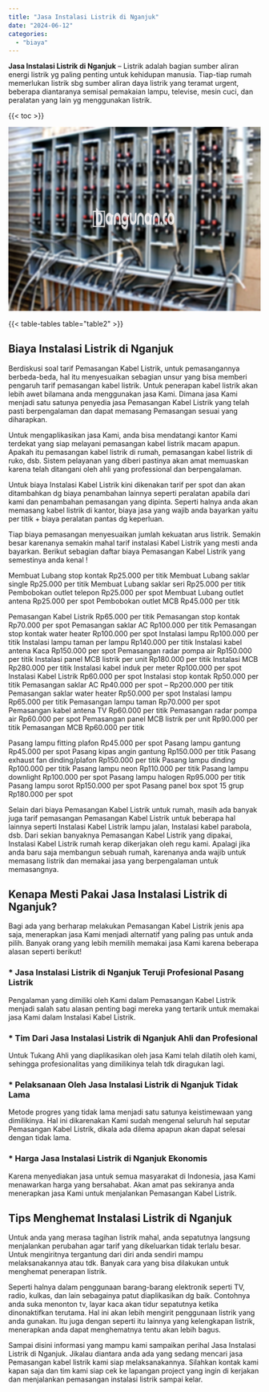 ```yaml
---
title: "Jasa Instalasi Listrik di Nganjuk"
date: "2024-06-12"
categories: 
  - "biaya"
---
```


**Jasa Instalasi Listrik di Nganjuk** – Listrik adalah bagian sumber aliran energi listrik yg paling penting untuk kehidupan manusia. Tiap-tiap rumah memerlukan listrik sbg sumber aliran daya listrik yang teramat urgent, beberapa diantaranya semisal pemakaian lampu, televise, mesin cuci, dan peralatan yang lain yg menggunakan listrik.

{{< toc >}}

![Jasa Instalasi Listrik di Nganjuk](/images/instalasi-listrik-murah23.png)

{{< table-tables table="table2" >}}

## Biaya Instalasi Listrik di Nganjuk

Berdiskusi soal tarif Pemasangan Kabel Listrik, untuk pemasangannya berbeda-beda, hal itu menyesuaikan sebagian unsur yang bisa memberi pengaruh tarif pemasangan kabel listrik. Untuk penerapan kabel listrik akan lebih awet bilamana anda menggunakan jasa Kami. Dimana jasa Kami menjadi satu satunya penyedia jasa Pemasangan Kabel Listrik yang telah pasti berpengalaman dan dapat memasang Pemasangan sesuai yang diharapkan.

Untuk mengaplikasikan jasa Kami, anda bisa mendatangi kantor Kami terdekat yang siap melayani pemasangan kabel listrik macam apapun. Apakah itu pemasangan kabel listrik di rumah, pemasangan kabel listrik di ruko, dsb. Sistem pelayanan yang diberi pastinya akan amat memuaskan karena telah ditangani oleh ahli yang professional dan berpengalaman.

Untuk biaya Instalasi Kabel Listrik kini dikenakan tarif per spot dan akan ditambahkan dg biaya penambahan lainnya seperti peralatan apabila dari kami dan penambahan pemasangan yang dipinta. Seperti halnya anda akan memasang kabel listrik di kantor, biaya jasa yang wajib anda bayarkan yaitu per titik + biaya peralatan pantas dg keperluan.

Tiap biaya pemasangan menyesuaikan jumlah kekuatan arus listrik. Semakin besar karenanya semakin mahal tarif instalasi Kabel Listrik yang mesti anda bayarkan. Berikut sebagian daftar biaya Pemasangan Kabel Listrik yang semestinya anda kenal !

Membuat Lubang stop kontak Rp25.000 per titik Membuat Lubang saklar single Rp25.000 per titik Membuat Lubang saklar seri Rp25.000 per titik Pembobokan outlet telepon Rp25.000 per spot Membuat Lubang outlet antena Rp25.000 per spot Pembobokan outlet MCB Rp45.000 per titik

Pemasangan Kabel Listrik Rp65.000 per titik Pemasangan stop kontak Rp70.000 per spot Pemasangan saklar AC Rp100.000 per titik Pemasangan stop kontak water heater Rp100.000 per spot Instalasi lampu Rp100.000 per titik Instalasi lampu taman per lampu Rp140.000 per titik Instalasi kabel antena Kaca Rp150.000 per spot Pemasangan radar pompa air Rp150.000 per titik Instalasi panel MCB listrik per unit Rp180.000 per titik Instalasi MCB Rp280.000 per titik Instalasi kabel induk per meter Rp100.000 per spot Instalasi Kabel Listrik Rp60.000 per spot Instalasi stop kontak Rp50.000 per titik Pemasangan saklar AC Rp40.000 per spot – Rp200.000 per titik Pemasangan saklar water heater Rp50.000 per spot Instalasi lampu Rp65.000 per titik Pemasangan lampu taman Rp70.000 per spot Pemasangan kabel antena TV Rp60.000 per titik Pemasangan radar pompa air Rp60.000 per spot Pemasangan panel MCB listrik per unit Rp90.000 per titik Pemasangan MCB Rp60.000 per titik

Pasang lampu fitting plafon Rp45.000 per spot Pasang lampu gantung Rp45.000 per spot Pasang kipas angin gantung Rp150.000 per titik Pasang exhaust fan dinding/plafon Rp150.000 per titik Pasang lampu dinding Rp100.000 per titik Pasang lampu neon Rp110.000 per titik Pasang lampu downlight Rp100.000 per spot Pasang lampu halogen Rp95.000 per titik Pasang lampu sorot Rp150.000 per spot Pasang panel box spot 15 grup Rp180.000 per spot

Selain dari biaya Pemasangan Kabel Listrik untuk rumah, masih ada banyak juga tarif pemasangan Pemasangan Kabel Listrik untuk beberapa hal lainnya seperti Instalasi Kabel Listrik lampu jalan, Instalasi kabel parabola, dsb. Dari sekian banyaknya Pemasangan Kabel Listrik yang dipakai, Instalasi Kabel Listrik rumah kerap dikerjakan oleh regu kami. Apalagi jika anda baru saja membangun sebuah rumah, karenanya anda wajib untuk memasang listrik dan memakai jasa yang berpengalaman untuk memasangnya.

## Kenapa Mesti Pakai Jasa Instalasi Listrik di Nganjuk?

Bagi ada yang berharap melakukan Pemasangan Kabel Listrik jenis apa saja, menerapkan jasa Kami menjadi alternatif yang paling pas untuk anda pilih. Banyak orang yang lebih memilih memakai jasa Kami karena beberapa alasan seperti berikut!

### \* Jasa Instalasi Listrik di Nganjuk Teruji Profesional Pasang Listrik

Pengalaman yang dimiliki oleh Kami dalam Pemasangan Kabel Listrik menjadi salah satu alasan penting bagi mereka yang tertarik untuk memakai jasa Kami dalam Instalasi Kabel Listrik.

### \* Tim Dari Jasa Instalasi Listrik di Nganjuk Ahli dan Profesional

Untuk Tukang Ahli yang diaplikasikan oleh jasa Kami telah dilatih oleh kami, sehingga profesionalitas yang dimilikinya telah tdk diragukan lagi.

### \* Pelaksanaan Oleh Jasa Instalasi Listrik di Nganjuk Tidak Lama

Metode progres yang tidak lama menjadi satu satunya keistimewaan yang dimilikinya. Hal ini dikarenakan Kami sudah mengenal seluruh hal seputar Pemasangan Kabel Listrik, dikala ada dilema apapun akan dapat selesai dengan tidak lama.

### \* Harga Jasa Instalasi Listrik di Nganjuk Ekonomis

Karena menyediakan jasa untuk semua masyarakat di Indonesia, jasa Kami menawarkan harga yang bersahabat. Akan amat pas sekiranya anda menerapkan jasa Kami untuk menjalankan Pemasangan Kabel Listrik.

## Tips Menghemat Instalasi Listrik di Nganjuk


Untuk anda yang merasa tagihan listrik mahal, anda sepatutnya langsung menjalankan perubahan agar tarif yang dikeluarkan tidak terlalu besar. Untuk mengiritnya tergantung dari diri anda sendiri mampu melaksanakannya atau tdk. Banyak cara yang bisa dilakukan untuk menghemat penerapan listrik.

Seperti halnya dalam penggunaan barang-barang elektronik seperti TV, radio, kulkas, dan lain sebagainya patut diaplikasikan dg baik. Contohnya anda suka menonton tv, layar kaca akan tidur sepatutnya ketika dinonaktifkan terutama. Hal ini akan lebih mengirit penggunaan listrik yang anda gunakan. Itu juga dengan seperti itu lainnya yang kelengkapan listrik, menerapkan anda dapat menghematnya tentu akan lebih bagus.

Sampai disini informasi yang mampu kami sampaikan perihal Jasa Instalasi Listrik di Nganjuk. Jikalau diantara anda ada yang sedang mencari jasa Pemasangan kabel listrik kami siap melaksanakannya. Silahkan kontak kami kapan saja dan tim kami siap cek ke lapangan project yang ingin di kerjakan dan menjalankan pemasangan instalasi listrik sampai kelar.
